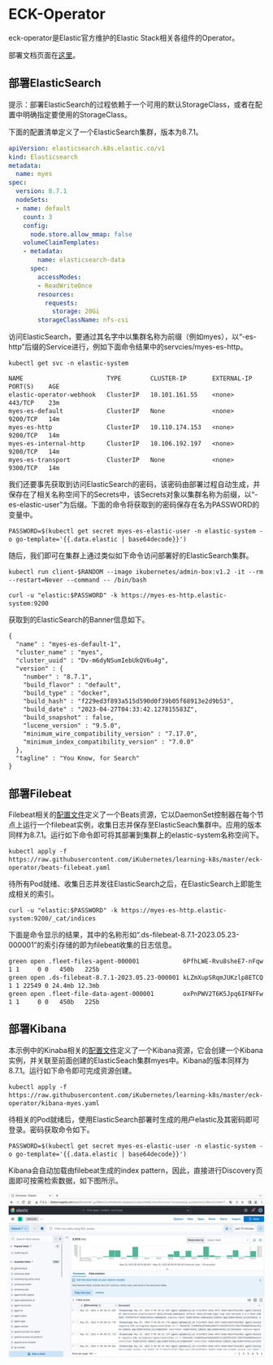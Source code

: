 
# ECK-Operator

eck-operator是Elastic官方维护的Elastic Stack相关各组件的Operator。

部署文档页面在[这里](https://www.elastic.co/guide/en/cloud-on-k8s/current/k8s-deploy-eck.html)。

## 部署ElasticSearch

提示：部署ElasticSearch的过程依赖于一个可用的默认StorageClass，或者在配置中明确指定要使用的StorageClass。

下面的配置清单定义了一个ElasticSearch集群，版本为8.7.1。

```yaml
apiVersion: elasticsearch.k8s.elastic.co/v1
kind: Elasticsearch
metadata:
  name: myes
spec:
  version: 8.7.1
  nodeSets:
  - name: default
    count: 3
    config:
      node.store.allow_mmap: false
    volumeClaimTemplates:
    - metadata:
        name: elasticsearch-data
      spec:
        accessModes:
        - ReadWriteOnce
        resources:
          requests:
            storage: 20Gi
        storageClassName: nfs-csi
```

访问ElasticSearch，要通过其名字中以集群名称为前缀（例如myes），以“-es-http”后缀的Service进行，例如下面命令结果中的servcies/myes-es-http。

```
kubectl get svc -n elastic-system
```

```
NAME                       TYPE        CLUSTER-IP       EXTERNAL-IP   PORT(S)    AGE
elastic-operator-webhook   ClusterIP   10.101.161.55    <none>        443/TCP    23m 
myes-es-default            ClusterIP   None             <none>        9200/TCP   14m 
myes-es-http               ClusterIP   10.110.174.153   <none>        9200/TCP   14m 
myes-es-internal-http      ClusterIP   10.106.192.197   <none>        9200/TCP   14m 
myes-es-transport          ClusterIP   None             <none>        9300/TCP   14m 
```

我们还要事先获取到访问ElasticSearch的密码，该密码由部署过程自动生成，并保存在了相关名称空间下的Secrets中，该Secrets对象以集群名称为前缀，以“-es-elastic-user”为后缀。下面的命令将获取到的密码保存在名为PASSWORD的变量中。

```
PASSWORD=$(kubectl get secret myes-es-elastic-user -n elastic-system -o go-template='{{.data.elastic | base64decode}}')
```


随后，我们即可在集群上通过类似如下命令访问部署好的ElasticSearch集群。

```
kubectl run client-$RANDOM --image ikubernetes/admin-box:v1.2 -it --rm --restart=Never --command -- /bin/bash
```

```
curl -u "elastic:$PASSWORD" -k https://myes-es-http.elastic-system:9200
```
获取到的ElasticSearch的Banner信息如下。
```
{ 
  "name" : "myes-es-default-1", 
  "cluster_name" : "myes", 
  "cluster_uuid" : "Dv-m6dyNSumIebUkQV6u4g", 
  "version" : { 
    "number" : "8.7.1", 
    "build_flavor" : "default", 
    "build_type" : "docker", 
    "build_hash" : "f229ed3f893a515d590d0f39b05f68913e2d9b53", 
    "build_date" : "2023-04-27T04:33:42.127815583Z", 
    "build_snapshot" : false, 
    "lucene_version" : "9.5.0", 
    "minimum_wire_compatibility_version" : "7.17.0", 
    "minimum_index_compatibility_version" : "7.0.0" 
  }, 
  "tagline" : "You Know, for Search" 
} 
```

## 部署Filebeat

Filebeat相关的[配置文件](./beats-filebeat.yaml)定义了一个Beats资源，它以DaemonSet控制器在每个节点上运行一个filebeat实例，收集日志并保存至ElasticSeach集群中。应用的版本同样为8.7.1。运行如下命令即可将其部署到集群上的elastic-system名称空间下。

```
kubectl apply -f https://raw.githubusercontent.com/iKubernetes/learning-k8s/master/eck-operator/beats-filebeat.yaml
```

待所有Pod就绪、收集日志并发往ElasticSearch之后，在ElasticSearch上即能生成相关的索引。

```
curl -u "elastic:$PASSWORD" -k https://myes-es-http.elastic-system:9200/_cat/indices
```

下面是命令显示的结果，其中的名称形如“.ds-filebeat-8.7.1-2023.05.23-000001”的索引存储的即为filebeat收集的日志信息。

```
green open .fleet-files-agent-000001            6PfhLWE-Rvu8sheE7-nFqw 1 1     0 0   450b   225b 
green open .ds-filebeat-8.7.1-2023.05.23-000001 kLZmXupSRqmJUKzlp8ETCQ 1 1 22549 0 24.4mb 12.3mb 
green open .fleet-file-data-agent-000001        oxPnPWV2T6K5Jpq6IFNFFw 1 1     0 0   450b   225b 
```

## 部署Kibana

本示例中的Kinaba相关的[配置文件](./kibana-myes.yaml)定义了一个Kibana资源，它会创建一个Kibana实例，并关联至前面创建的ElasticSeach集群myes中。Kibana的版本同样为8.7.1。运行如下命令即可完成资源创建。

```
kubectl apply -f https://raw.githubusercontent.com/iKubernetes/learning-k8s/master/eck-operator/kibana-myes.yaml
```

待相关的Pod就绪后，使用ElasticSearch部署时生成的用户elastic及其密码即可登录。密码获取命令如下。

```
PASSWORD=$(kubectl get secret myes-es-elastic-user -n elastic-system -o go-template='{{.data.elastic | base64decode}}')
```

Kibana会自动加载由filebeat生成的index pattern，因此，直接进行Discovery页面即可按需检索数据，如下图所示。

![kibana](images/kibana.png)
